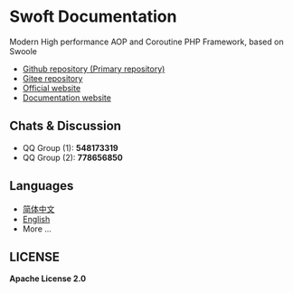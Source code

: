 # Swoft Documentation

Modern High performance AOP and Coroutine PHP Framework, based on Swoole 

- [Github repository (Primary repository)](https://github.com/swoft-cloud/swoft)
- [Gitee repository](https://gitee.com/swoft/swoft)
- [Official website](https://www.swoft.org/)
- [Documentation website](https://doc.swoft.org/)

## Chats & Discussion

- QQ Group (1): **548173319**
- QQ Group (2): **778656850**

## Languages

- [简体中文](./zh-CN)
- [English](./en)
- More ...

## LICENSE

**Apache License 2.0**
